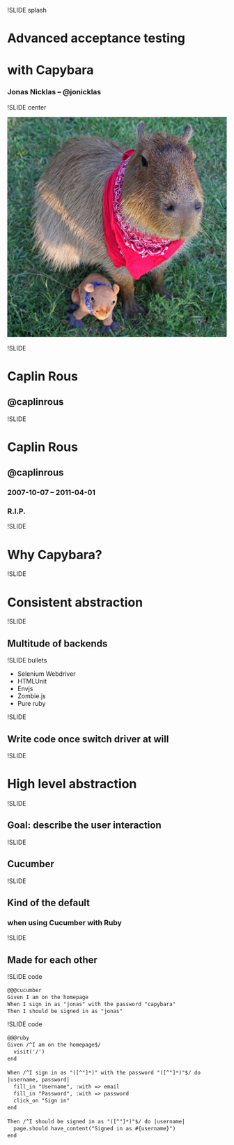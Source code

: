 !SLIDE splash

# Advanced acceptance testing
# with Capybara

### Jonas Nicklas – @jonicklas

!SLIDE center

![Caplin Rous](caplin.jpg)

!SLIDE

# Caplin Rous
## @caplinrous

!SLIDE

# Caplin Rous
## @caplinrous
### 2007-10-07  –  2011-04-01
### R.I.P.

!SLIDE

# Why Capybara?

!SLIDE

# Consistent abstraction

!SLIDE

## Multitude of backends

!SLIDE bullets

* Selenium Webdriver
* HTMLUnit
* Envjs
* Zombie.js
* Pure ruby

!SLIDE

## Write code once switch driver at will

!SLIDE

# High level abstraction

!SLIDE

## Goal: describe the user interaction

!SLIDE

## Cucumber

!SLIDE

## Kind of the default
### when using Cucumber with Ruby

!SLIDE

## Made for each other

!SLIDE code

    @@@cucumber
    Given I am on the homepage
    When I sign in as "jonas" with the password "capybara"
    Then I should be signed in as "jonas"

!SLIDE code

    @@@ruby
    Given /^I am on the homepage$/
      visit('/')
    end

    When /^I sign in as "([^"]*)" with the password "([^"]*)"$/ do |username, password|
      fill_in "Username", :with => email
      fill_in "Password", :with => password
      click_on "Sign in"
    end

    Then /^I should be signed in as "([^"]*)"$/ do |username|
      page.should have_content("Signed in as #{username}")
    end
